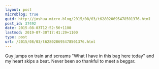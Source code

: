 ```yaml
---
layout: post
microblog: true
guid: http://joshua.micro.blog/2015/08/03/t628020695478501376.html
post_id: 37492
date: 2015-08-03T12:52:56+1100
lastmod: 2019-07-30T17:41:29+1100
type: post
url: /2015/08/03/t628020695478501376.html
---
```

Guy jumps on train and screams "What I have in this bag here today" and my heart skips a beat. Never been so thankful to meet a beggar.
